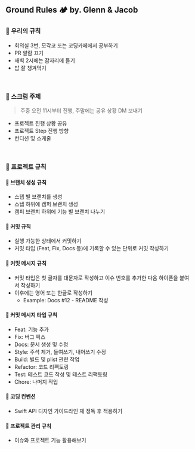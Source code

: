 ## Ground Rules 🏕 by. Glenn & Jacob

### 🚀 우리의 규칙
* 회의실 3번, 모각코 또는 코딩카페에서 공부하기
* PR 알람 끄기
* 새벽 2시에는 잠자리에 들기
* 밥 잘 챙겨먹기
<br/>

### 🚀 스크럼 주제
> 주중 오전 11시부터 진행, 주말에는 공유 상황 DM 보내기
- 프로젝트 진행 상황 공유
- 프로젝트 Step 진행 방향
- 컨디션 및 스케줄
<br/>

### 🚀 프로젝트 규칙
#### 🤙 브랜치 생성 규칙
- 스텝 별 브랜치를 생성
- 스텝 하위에 캠퍼 브랜치 생성
- 캠퍼 브랜치 하위에 기능 별 브랜치 나누기

#### 🤙 커밋 규칙
- 실행 가능한 상태에서 커밋하기
- 커밋 타입 (Feat, Fix, Docs 등)에 기록할 수 있는 단위로 커밋 작성하기

#### 🤙 커밋 메시지 규칙
- 커밋 타입은 첫 글자를 대문자로 작성하고 이슈 번호를 추가한 다음 하이픈을 붙여서 작성하기
- 이후에는 영어 또는 한글로 작성하기
	- Example: Docs #12 - README 작성

#### 🤙 커밋 메시지 타입 규칙
- Feat: 기능 추가
- Fix: 버그 픽스
- Docs: 문서 생성 및 수정
- Style: 주석 제거, 들여쓰기, 내어쓰기 수정
- Build: 빌드 및 plist 관련 작업
- Refactor: 코드 리팩토링
- Test: 테스트 코드 작성 및 테스트 리팩토링
- Chore: 나머지 작업

#### 🤙 코딩 컨벤션
- Swift API 디자인 가이드라인 재 정독 후 적용하기

#### 🤙 프로젝트 관리 규칙
* 이슈와 프로젝트 기능 활용해보기
